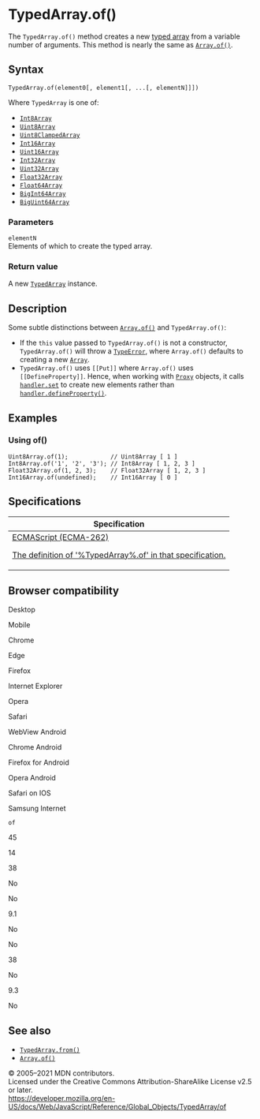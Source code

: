 # TypedArray.of()

The `TypedArray.of()` method creates a new [typed array](../typedarray#typedarray_objects) from a variable number of arguments. This method is nearly the same as [`Array.of()`](../array/of).

## Syntax

    TypedArray.of(element0[, element1[, ...[, elementN]]])

Where `TypedArray` is one of:

-   [`Int8Array`](../int8array)
-   [`Uint8Array`](../uint8array)
-   [`Uint8ClampedArray`](../uint8clampedarray)
-   [`Int16Array`](../int16array)
-   [`Uint16Array`](../uint16array)
-   [`Int32Array`](../int32array)
-   [`Uint32Array`](../uint32array)
-   [`Float32Array`](../float32array)
-   [`Float64Array`](../float64array)
-   [`BigInt64Array`](../bigint64array)
-   [`BigUint64Array`](../biguint64array)

### Parameters

`elementN`  
Elements of which to create the typed array.

### Return value

A new [`TypedArray`](../typedarray) instance.

## Description

Some subtle distinctions between [`Array.of()`](../array/of) and `TypedArray.of()`:

-   If the `this` value passed to `TypedArray.of()` is not a constructor, `TypedArray.of()` will throw a [`TypeError`](../typeerror), where `Array.of()` defaults to creating a new [`Array`](../array).
-   `TypedArray.of()` uses `[[Put]]` where `Array.of()` uses `[[DefineProperty]]`. Hence, when working with [`Proxy`](../proxy) objects, it calls [`handler.set`](../proxy/proxy/set) to create new elements rather than [`handler.defineProperty()`](../proxy/proxy/defineproperty).

## Examples

### Using of()

    Uint8Array.of(1);            // Uint8Array [ 1 ]
    Int8Array.of('1', '2', '3'); // Int8Array [ 1, 2, 3 ]
    Float32Array.of(1, 2, 3);    // Float32Array [ 1, 2, 3 ]
    Int16Array.of(undefined);    // Int16Array [ 0 ]

## Specifications

<table><thead><tr class="header"><th>Specification</th></tr></thead><tbody><tr class="odd"><td><a href="#">ECMAScript (ECMA-262) 
<br/>

<span class="small">The definition of '%TypedArray%.of' in that specification.</span></a></td></tr></tbody></table>

## Browser compatibility

Desktop

Mobile

Chrome

Edge

Firefox

Internet Explorer

Opera

Safari

WebView Android

Chrome Android

Firefox for Android

Opera Android

Safari on IOS

Samsung Internet

`of`

45

14

38

No

No

9.1

No

No

38

No

9.3

No

## See also

-   [`TypedArray.from()`](from)
-   [`Array.of()`](../array/of)

© 2005–2021 MDN contributors.  
Licensed under the Creative Commons Attribution-ShareAlike License v2.5 or later.  
<a href="https://developer.mozilla.org/en-US/docs/Web/JavaScript/Reference/Global_Objects/TypedArray/of" class="_attribution-link">https://developer.mozilla.org/en-US/docs/Web/JavaScript/Reference/Global_Objects/TypedArray/of</a>
